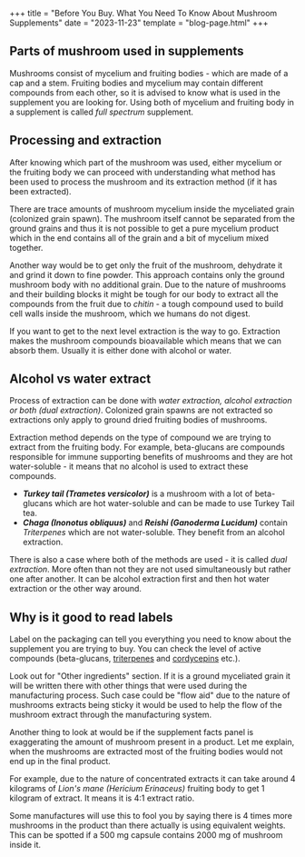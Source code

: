 +++
title = "Before You Buy. What You Need To Know About Mushroom Supplements"
date = "2023-11-23"
template = "blog-page.html"
+++


## Parts of mushroom used in supplements

Mushrooms consist of mycelium and fruiting bodies - which are made of a cap and a stem. Fruiting bodies and mycelium may contain different compounds from each other, so it is advised to know what is used in the supplement you are looking for. Using both of mycelium and fruiting body in a supplement is called *full spectrum* supplement.

## Processing and extraction

After knowing which part of the mushroom was used, either mycelium or the fruiting body we can proceed with understanding what method has been used to process the mushroom and its extraction method (if it has been extracted).

There are trace amounts of mushroom mycelium inside the myceliated grain (colonized grain spawn). The mushroom itself cannot be separated from the ground grains and thus it is not possible to get a pure mycelium product which in the end contains all of the grain and a bit of mycelium mixed together.

Another way would be to get only the fruit of the mushroom, dehydrate it and grind it down to fine powder. This approach contains only the ground mushroom body with no additional grain. Due to the nature of mushrooms and their building blocks it might be tough for our body to extract all the compounds from the fruit due to *chitin* - a tough compound used to build cell walls inside the mushroom, which we humans do not digest.

If you want to get to the next level extraction is the way to go. Extraction makes the mushroom compounds bioavailable which means that we can absorb them. Usually it is either done with alcohol or water.

## Alcohol vs water extract

Process of extraction can be done with *water extraction, alcohol extraction or both (dual extraction)*. Colonized grain spawns are not extracted so extractions only apply to ground dried fruiting bodies of mushrooms. 

Extraction method depends on the type of compound we are trying to extract from the fruiting body. For example, beta-glucans are compounds responsible for immune supporting benefits of mushrooms and they are hot water-soluble - it means that no alcohol is used to extract these compounds. 

- ***Turkey tail (Trametes versicolor)*** is a mushroom with a lot of beta-glucans which are hot water-soluble and can be made to use Turkey Tail tea.
- ***Chaga (Inonotus obliquus)*** and ***Reishi (Ganoderma Lucidum)*** contain *Triterpenes* which are not water-soluble. They benefit from an alcohol extraction.

There is also a case where both of the methods are used - it is called *dual extraction*. More often than not they are not used simultaneously but rather one after another. It can be alcohol extraction first and then hot water extraction or the other way around.

## Why is it good to read labels

Label on the packaging can tell you everything you need to know about the supplement you are trying to buy. You can check the level of active compounds (beta-glucans, [triterpenes](https://en.wikipedia.org/wiki/Triterpene) and [cordycepins](https://en.wikipedia.org/wiki/Cordycepin) etc.).

Look out for "Other ingredients" section. If it is a ground myceliated grain it will be written there with other things that were used during the manufacturing process. Such case could be "flow aid" due to the nature of mushrooms extracts being sticky it would be used to help the flow of the mushroom extract through the manufacturing system.

Another thing to look at would be if the supplement facts panel is exaggerating the amount of mushroom present in a product. Let me explain, when the mushrooms are extracted most of the fruiting bodies would not end up in the final product.

For example, due to the nature of concentrated extracts it can take around 4 kilograms of *Lion's mane (Hericium Erinaceus)* fruiting body to get 1 kilogram of extract. It means it is 4:1 extract ratio. 

Some manufactures will use this to fool you by saying there is 4 times more mushrooms in the product than there actually is using equivalent weights. This can be spotted if a 500 mg capsule contains 2000 mg of mushroom inside it.
